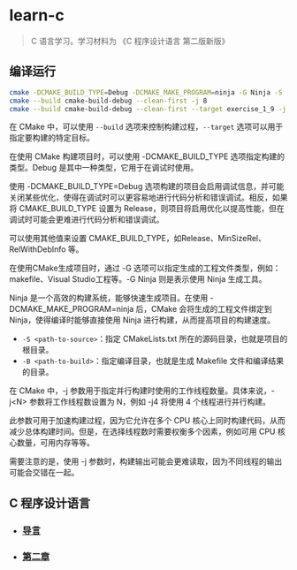 # learn-c

> C 语言学习。学习材料为 《C 程序设计语言 第二版新版》

## 编译运行

```bash
cmake -DCMAKE_BUILD_TYPE=Debug -DCMAKE_MAKE_PROGRAM=ninja -G Ninja -S . -B cmake-build-debug
cmake --build cmake-build-debug --clean-first -j 8
cmake --build cmake-build-debug --clean-first --target exercise_1_9 -j 8
```

在 CMake 中，可以使用 ``--build`` 选项来控制构建过程，``--target`` 选项可以用于指定要构建的特定目标。

在使用 CMake 构建项目时，可以使用 -DCMAKE_BUILD_TYPE 选项指定构建的类型。Debug 是其中一种类型，它用于在调试时使用。

使用 -DCMAKE_BUILD_TYPE=Debug 选项构建的项目会启用调试信息，并可能关闭某些优化，使得在调试时可以更容易地进行代码分析和错误调试。相反，如果将
CMAKE_BUILD_TYPE 设置为 Release，则项目将启用优化以提高性能，但在调试时可能会更难进行代码分析和错误调试。

可以使用其他值来设置 CMAKE_BUILD_TYPE，如Release、MinSizeRel、RelWithDebInfo 等。

在使用CMake生成项目时，通过 -G 选项可以指定生成的工程文件类型，例如：makefile、Visual Studio工程等。-G Ninja 则是表示使用
Ninja 生成工具。

Ninja 是一个高效的构建系统，能够快速生成项目。在使用 -DCMAKE_MAKE_PROGRAM=ninja 后，CMake 会将生成的工程文件绑定到
Ninja，使得编译时能够直接使用 Ninja 进行构建，从而提高项目的构建速度。

* ``-S <path-to-source>``：指定 CMakeLists.txt 所在的源码目录，也就是项目的根目录。
* ```-B <path-to-build>```：指定编译目录，也就是生成 Makefile 文件和编译结果的目录。

在 CMake 中，-j 参数用于指定并行构建时使用的工作线程数量。具体来说，-j&lt;N&gt; 参数将工作线程数设置为 N，例如 -j4 将使用 4
个线程进行并行构建。

此参数可用于加速构建过程，因为它允许在多个 CPU 核心上同时构建代码，从而减少总体构建时间。但是，在选择线程数时需要权衡多个因素，例如可用
CPU 核心数量，可用内存等等。

需要注意的是，使用 -j 参数时，构建输出可能会更难读取，因为不同线程的输出可能会交错在一起。

## C 程序设计语言

* ### [导言](doc/chapter-one.md)

* ### [第二章](doc/chapter-two.md)